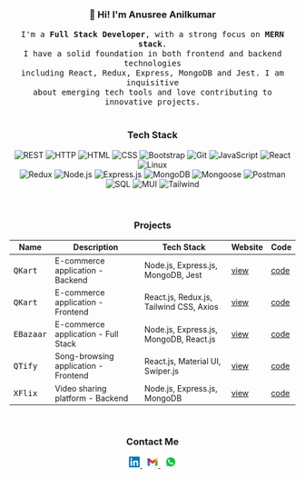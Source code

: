 <div align="center">
<h3>👋 Hi! I'm Anusree Anilkumar</h3>
 <samp>I'm a <strong>Full Stack Developer</strong>, with a strong focus on <strong>MERN stack</strong>. <br>
  I have a solid foundation in both frontend and backend technologies <br> including React, Redux, Express, MongoDB and Jest. 
  I am inquisitive <br> about emerging tech tools and love contributing to innovative projects.</samp>

 
 <br>
<br>
 <h3>Tech Stack</h3>

![REST](https://img.shields.io/badge/REST-f0f0f0?logo=rest&logoColor=default&style=flat-square)
![HTTP](https://img.shields.io/badge/HTTP-f0f0f0?logo=http&logoColor=default&style=flat-square)
![HTML](https://img.shields.io/badge/HTML-f0f0f0?logo=html5&logoColor=default&style=flat-square)
![CSS](https://img.shields.io/badge/CSS-f0f0f0?logo=css3&logoColor=blue&style=flat-square)
![Bootstrap](https://img.shields.io/badge/Bootstrap-f0f0f0?logo=bootstrap&logoColor=default&style=flat-square)
![Git](https://img.shields.io/badge/Git-f0f0f0?logo=git&logoColor=default&style=flat-square)
![JavaScript](https://img.shields.io/badge/JavaScript-f0f0f0?logo=javascript&logoColor=yellow&style=flat-square)
![React](https://img.shields.io/badge/React-f0f0f0?logo=react&logoColor=blue&style=flat-square)
![Linux](https://img.shields.io/badge/Linux-f0f0f0?logo=linux&logoColor=black&style=flat-square) <br>
![Redux](https://img.shields.io/badge/Redux-f0f0f0?logo=redux&logoColor=purple&style=flat-square)
![Node.js](https://img.shields.io/badge/Node.js-f0f0f0?logo=node.js&logoColor=default&style=flat-square)
![Express.js](https://img.shields.io/badge/Express.js-f0f0f0?logo=express&logoColor=black&style=flat-square)
![MongoDB](https://img.shields.io/badge/MongoDB-f0f0f0?logo=mongodb&logoColor=default&style=flat-square)
![Mongoose](https://img.shields.io/badge/Mongoose-f0f0f0?logo=mongoose&logoColor=red&style=flat-square)
![Postman](https://img.shields.io/badge/Postman-f0f0f0?logo=postman&logoColor=default&style=flat-square)
![SQL](https://img.shields.io/badge/SQL-f0f0f0?logo=postgresql&logoColor=default&style=flat-square)
![MUI](https://img.shields.io/badge/MUI-f0f0f0?logo=mui&logoColor=default&style=flat-square)
![Tailwind](https://img.shields.io/badge/Tailwind-f0f0f0?logo=tailwindcss&logoColor=default&style=flat-square)





<br>
<h3>Projects</h3>

| Name | Description | Tech Stack | Website | Code |
|------|-------------|------------|---------|------|
| <samp>QKart</samp> | E-commerce application - Backend | Node.js, Express.js, MongoDB, Jest | <a href="https://qkart-backend-2-jlz8.onrender.com/v1/swagger/docs" target='_blank' rel="noreferrer">view</a> | <a href="https://github.com/Anusree6154s/qkart-backend-2" target='_blank' rel="noreferrer">code</a> |
| <samp>QKart</samp> | E-commerce application - Frontend | React.js, Redux.js, Tailwind CSS, Axios | <a href="https://anilkumaranusree113-me-qkart-frontend-v2-1v7k15h9c.vercel.app/" target='_blank' rel="noreferrer">view</a> | <a href="https://gitlab.crio.do/COHORT_ME_QKART_FRONTEND_V2_ENROLL_1716895719413/anilkumaranusree113-ME_QKART_FRONTEND_V2" target='_blank' rel="noreferrer">code</a> |
| <samp>EBazaar</samp> | E-commerce application - Full Stack | Node.js, Express.js, MongoDB, React.js | <a href="https://ebazar-ecommerce-website.onrender.com" target='_blank' rel="noreferrer">view</a> | <a href="https://github.com/Anusree6154s/mern_stack-coder_dost/tree/main/3.%20React-Redux%20-%20Ecommerce%20Project%20-%20Ebazar" target='_blank' rel="noreferrer">code</a> |
| <samp>QTify</samp> | Song-browsing application - Frontend | React.js, Material UI, Swiper.js | <a href="https://qtify-ten-gamma.vercel.app/" target='_blank' rel="noreferrer">view</a> | <a href="https://github.com/Anusree6154s/qtify-frontend" target='_blank' rel="noreferrer">code</a> |
| <samp>XFlix</samp> | Video sharing platform - Backend | Node.js, Express.js, MongoDB | <a href="https://xflix-backend-vmhx.onrender.com/v1/videos" target='_blank' rel="noreferrer" >view</a> | <a href="https://github.com/Anusree6154s/xflix-backend" target='_blank' rel="noreferrer" >code</a> |

<br>
<h3>Contact Me</h3>
 <a href='https://www.linkedin.com/in/anusree-anilkumar-6154s/' target='_blank' rel="noreferrer" ><img  width='20px' src='https://github.com/devicons/devicon/blob/master/icons/linkedin/linkedin-original.svg'/> </a>
  &nbsp;
  <a href='mailto:anilkumar113anusree@gmail.com' target='_blank' rel="noreferrer"><img width='20px' src='https://github.com/tandpfun/skill-icons/blob/main/icons/Gmail-Light.svg'/> </a>
   &nbsp;
  <a href='[https://www.linkedin.com/in/anusree-anilkumar-6154s/](https://wa.me/919699973230)' target='_blank' rel="noreferrer"><img width='20px' src='https://github.com/appicons/Whatsapp/blob/master/icons/whatsapp_194x194.png'/> </a>
</div>

<!-- <h3 align="center">👋 Hi! I'm Anusree Anilkumar</h3> 
<p align="center">I'm a Full Stack Web Developer</p>

<br>
<img align='right' alt="Top Languages" src="https://github-readme-stats.vercel.app/api/top-langs/?username=Anusree6154s&layout=compact" width='350px'/>
<h3 align="left">Projects</h3>
<div align="left">
 <ul>
  <li>
   Personal
 <ol>
  <li>Ebazar - Ecommerce Website 
 <a  href='https://github.com/Anusree6154s/mern_stack_full_tutorial-coder_dost/tree/main/3.%20React-Redux%20-%20Ecommerce%20Project%20-%20Ebazar'>code</a>  
 <a  href='https://ebazar-ecommerce-website.onrender.com/'>web</a>
  </li>
    <li>
   Netflix Clone
 <a  href='https://github.com/Anusree6154s/MERN_stack-practise_tutorials/tree/main/Intro%20to%20JS%20and%20Exercises/projects/create-netflix/exercise'>code</a> 
 <a height='10px' href='https://netflix-clone-2fwt.onrender.com'>web</a>
  </li>
 </ol>
  </li>
  <li>
    Udemy Course
 <ol>

  <li>
   Weather App
<a  href='https://github.com/Anusree6154s/full_stack_web_development-udemy_course/tree/main/Backend/05.7%20Weather%20App%20-%20Capstone%20Project'>code </a> 
 <a height='10px' href='https://weather-application-a80q.onrender.com/'>web</a>
  </li>
 </ol>
  </li>
  <li>
   Crio Course
   <ol>
    <li>
     QTrip Dynamic
     <a  href='https://gitlab.crio.do/COHORT_ME_QTRIPDYNAMIC_ENROLL_1714374375760/anilkumaranusree113-ME_QTRIPDYNAMIC'>code </a> 
 <a height='10px' href='https://qtrip-dynamic-red-kappa.vercel.app/'>web</a>
    </li>
   </ol>
  </li>
 </ul>

</div>

<br/>

 <a href="https://leetcode.com/u/anilkumaranusree113/">
 <img align='right' alt="LeetCode Stats"  src="https://leetcard.jacoblin.cool/anilkumaranusree113?theme=light&font=Montserrat&ext=contest" width='350px' />
 </a>
 
<h3 align="left">Skills</h3>
<p align="left">
 <img height='30px' width='30px' src='https://github.com/tandpfun/skill-icons/blob/main/icons/HTML.svg'/>
 <img height='30px' width='30px' src='https://github.com/tandpfun/skill-icons/blob/main/icons/CSS.svg'/>
 <img height='30px' width='30px' src='https://github.com/tandpfun/skill-icons/blob/main/icons/JavaScript.svg'/>
 <img height='30px' width='30px' src='https://github.com/tandpfun/skill-icons/blob/main/icons/Bootstrap.svg'/>
 <img height='30px' width='30px' src='https://github.com/tandpfun/skill-icons/blob/main/icons/MongoDB.svg'/>
 <img height='30px' width='30px' src='https://github.com/tandpfun/skill-icons/blob/main/icons/TailwindCSS-Light.svg'/>
 <img height='30px' width='30px' src='https://github.com/tandpfun/skill-icons/blob/main/icons/Git.svg'/>
 <img height='30px' width='30px' src='https://github.com/tandpfun/skill-icons/blob/main/icons/Npm-Light.svg'/>
 <img height='30px' width='30px' src='https://github.com/tandpfun/skill-icons/blob/main/icons/JQuery.svg'/>
 <img height='30px' width='30px' src='https://github.com/tandpfun/skill-icons/blob/main/icons/Postman.svg'/>
 
</p>
<p>
 <img height='30px' width='30px' src='https://github.com/tandpfun/skill-icons/blob/main/icons/VisualStudio-Dark.svg'/>
 <img height='30px' width='30px' src='https://encrypted-tbn0.gstatic.com/images?q=tbn:ANd9GcQf2oHrMBcSHjVFHo9yeayjMMd_Ucce9UxRXA&s'/>
 <img height='30px' width='30px' src='https://encrypted-tbn0.gstatic.com/images?q=tbn:ANd9GcRIKWSJOV6qmaYNnhXgEUoyKcXEbQ8tyCbfQA&s'/>
 <img height='30px' width='30px' src='https://encrypted-tbn0.gstatic.com/images?q=tbn:ANd9GcRGBYLanSEoHMu9e8zUct9hPvrYv2uUfmkK43-0NC_Y8A&s'/>
 <img height='30px' width='30px' src='https://encrypted-tbn0.gstatic.com/images?q=tbn:ANd9GcQCzM1u_TvVr8SI2Ovc5qCemVDUhd3-SfJwDn1eqPxTKA&s'/>
 <img height='30px' width='30px' src='https://encrypted-tbn0.gstatic.com/images?q=tbn:ANd9GcQfxu8qJ8aByxSP7g918Ay8-7kOWqtIU7rHow&s'/>
 <img height='30px' width='30px' src='https://github.com/tandpfun/skill-icons/blob/main/icons/React-Dark.svg'/>
 <img height='30px' width='30px' src='https://github.com/tandpfun/skill-icons/blob/main/icons/Redux.svg'/>
 <img height='30px' width='30px' src='https://github.com/tandpfun/skill-icons/blob/main/icons/NodeJS-Dark.svg'/>
 <img height='30px' width='30px' src='https://github.com/tandpfun/skill-icons/blob/main/icons/ExpressJS-Dark.svg'/>
</p>
<br>

<h3 align="left">Contact</h3>
<p align="left">
 <a href='https://www.linkedin.com/in/anusree-anilkumar-6154s/'><img height='30px' width='30px' src='https://github.com/devicons/devicon/blob/master/icons/linkedin/linkedin-original.svg'/> </a>
  <a href='mailto:anilkumar113anusree@gmail.com'><img height='30px' width='30px' src='https://github.com/tandpfun/skill-icons/blob/main/icons/Gmail-Light.svg'/> </a>
  <a href='[https://www.linkedin.com/in/anusree-anilkumar-6154s/](https://wa.me/919699973230)'><img height='30px' width='30px' src='https://github.com/appicons/Whatsapp/blob/master/icons/whatsapp_194x194.png'/> </a>
 </p> -->


